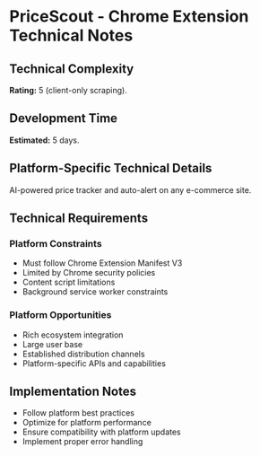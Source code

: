 # PriceScout - Chrome Extension Technical Notes

## Technical Complexity
**Rating:** 5 (client-only scraping).

## Development Time
**Estimated:** 5 days.

## Platform-Specific Technical Details
AI-powered price tracker and auto-alert on any e-commerce site.

## Technical Requirements

### Platform Constraints
- Must follow Chrome Extension Manifest V3
- Limited by Chrome security policies
- Content script limitations
- Background service worker constraints

### Platform Opportunities
- Rich ecosystem integration
- Large user base
- Established distribution channels
- Platform-specific APIs and capabilities

## Implementation Notes
- Follow platform best practices
- Optimize for platform performance
- Ensure compatibility with platform updates
- Implement proper error handling
